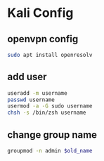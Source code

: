 # Kali Config

## openvpn config

```bash
sudo apt install openresolv
```

## add user

```bash
useradd -m username
passwd username
usermod -a -G sudo username
chsh -s /bin/zsh username
```

## change group name

```bash
groupmod -n admin $old_name
```


